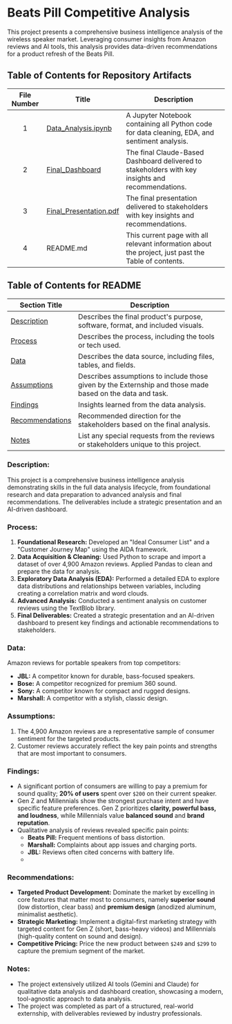 # Beats Pill Competitive Analysis

This project presents a comprehensive business intelligence analysis of the wireless speaker market. Leveraging consumer insights from Amazon reviews and AI tools, this analysis provides data-driven recommendations for a product refresh of the Beats Pill.

## Table of Contents for Repository Artifacts

| File Number | Title | Description | 
| :---------: | ----- | ----------- | 
| 1 | [Data_Analysis.ipynb](https://github.com/Tiffany-Bergett/Data_Analytic_Projects/blob/main/Beats%2520Pill%2520Analysis/Data_Analysis.ipynb) | A Jupyter Notebook containing all Python code for data cleaning, EDA, and sentiment analysis. | 
| 2 | [Final_Dashboard](https://claude.ai/public/artifacts/0eee792c-38e7-45b5-85a7-00457bdfbaa2) | The final Claude-Based Dashboard delivered to stakeholders with key insights and recommendations. 
| 3 | [Final_Presentation.pdf](https://github.com/Tiffany-Bergett/Data_Analytic_Projects/blob/main/Beats%2520Pill%2520Analysis/Final_Presentation.pdf) | The final presentation delivered to stakeholders with key insights and recommendations. | 
| 4 | README.md | This current page with all relevant information about the project, just past the Table of contents. | 

## Table of Contents for README

| Section Title | Description | 
| ------------- | ----------- | 
| [Description](https://github.com/Tiffany-Bergett/Data_Analytic_Projects/blob/main/Beats%20by%20Dre/README.md#description) | Describes the final product's purpose, software, format, and included visuals. | 
| [Process](https://github.com/Tiffany-Bergett/Data_Analytic_Projects/blob/main/Beats%20by%20Dre/README.md#process) | Describes the process, including the tools or tech used. | 
| [Data](https://github.com/Tiffany-Bergett/Data_Analytic_Projects/blob/main/Beats%20by%20Dre/README.md#data) | Describes the data source, including files, tables, and fields. | 
| [Assumptions](https://github.com/Tiffany-Bergett/Data_Analytic_Projects/blob/main/Beats%20by%20Dre/README.md#assumptions) | Describes assumptions to include those given by the Externship and those made based on the data and task. | 
| [Findings](https://github.com/Tiffany-Bergett/Data_Analytic_Projects/blob/main/Beats%20by%20Dre/README.md#findings) | Insights learned from the data analysis. | 
| [Recommendations](https://github.com/Tiffany-Bergett/Data_Analytic_Projects/blob/main/Beats%20by%20Dre/README.md#recommendations) | Recommended direction for the stakeholders based on the final analysis. | 
| [Notes](https://github.com/Tiffany-Bergett/Data_Analytic_Projects/blob/main/Beats%20by%20Dre/README.md#notes) | List any special requests from the reviews or stakeholders unique to this project. | 

### Description:

This project is a comprehensive business intelligence analysis demonstrating skills in the full data analysis lifecycle, from foundational research and data preparation to advanced analysis and final recommendations. The deliverables include a strategic presentation and an AI-driven dashboard.

### Process:

1. **Foundational Research:** Developed an "Ideal Consumer List" and a "Customer Journey Map" using the AIDA framework.
2. **Data Acquisition & Cleaning:** Used Python to scrape and import a dataset of over 4,900 Amazon reviews. Applied Pandas to clean and prepare the data for analysis.
3. **Exploratory Data Analysis (EDA):** Performed a detailed EDA to explore data distributions and relationships between variables, including creating a correlation matrix and word clouds.
4. **Advanced Analysis:** Conducted a sentiment analysis on customer reviews using the TextBlob library.
5. **Final Deliverables:** Created a strategic presentation and an AI-driven dashboard to present key findings and actionable recommendations to stakeholders.

### Data:
Amazon reviews for portable speakers from top competitors:
* **JBL:** A competitor known for durable, bass-focused speakers.
* **Bose:** A competitor recognized for premium 360 sound.
* **Sony:** A competitor known for compact and rugged designs.
* **Marshall:** A competitor with a stylish, classic design.

### Assumptions:
1. The 4,900 Amazon reviews are a representative sample of consumer sentiment for the targeted products.
2. Customer reviews accurately reflect the key pain points and strengths that are most important to consumers.

### Findings:
* A significant portion of consumers are willing to pay a premium for sound quality; **20% of users** spent over `$200` on their current speaker.
* Gen Z and Millennials show the strongest purchase intent and have specific feature preferences. Gen Z prioritizes **clarity, powerful bass, and loudness**, while Millennials value **balanced sound** and **brand reputation**.
* Qualitative analysis of reviews revealed specific pain points:
  * **Beats Pill:** Frequent mentions of bass distortion.
  * **Marshall:** Complaints about app issues and charging ports.
  * **JBL:** Reviews often cited concerns with battery life.
  * 
### Recommendations:
* **Targeted Product Development:** Dominate the market by excelling in core features that matter most to consumers, namely **superior sound** (low distortion, clear bass) and **premium design** (anodized aluminum, minimalist aesthetic).
* **Strategic Marketing:** Implement a digital-first marketing strategy with targeted content for Gen Z (short, bass-heavy videos) and Millennials (high-quality content on sound and design).
* **Competitive Pricing:** Price the new product between `$249` and `$299` to capture the premium segment of the market.
  
### Notes:
* The project extensively utilized AI tools (Gemini and Claude) for qualitative data analysis and dashboard creation, showcasing a modern, tool-agnostic approach to data analysis.
* The project was completed as part of a structured, real-world externship, with deliverables reviewed by industry professionals.
